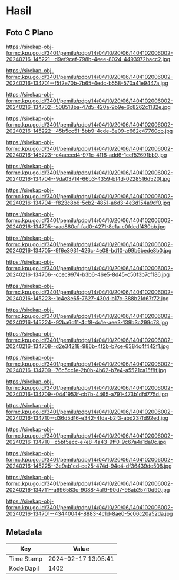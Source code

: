 # Hasil

## Foto C Plano

https://sirekap-obj-formc.kpu.go.id/3401/pemilu/pdpr/14/04/10/20/06/1404102006002-20240216-145221--d9ef9cef-798b-4eee-8024-4493972bacc2.jpg

https://sirekap-obj-formc.kpu.go.id/3401/pemilu/pdpr/14/04/10/20/06/1404102006002-20240216-134701--f5f2e70b-7b65-4edc-b558-570a41e9447a.jpg

https://sirekap-obj-formc.kpu.go.id/3401/pemilu/pdpr/14/04/10/20/06/1404102006002-20240216-134702--508518ba-47d5-420a-9b9e-6c8262c1182e.jpg

https://sirekap-obj-formc.kpu.go.id/3401/pemilu/pdpr/14/04/10/20/06/1404102006002-20240216-145222--45b5cc51-5bb9-4cde-8e09-c662c47760cb.jpg

https://sirekap-obj-formc.kpu.go.id/3401/pemilu/pdpr/14/04/10/20/06/1404102006002-20240216-145223--c4aeced4-971c-4118-add6-1ccf52691bb9.jpg

https://sirekap-obj-formc.kpu.go.id/3401/pemilu/pdpr/14/04/10/20/06/1404102006002-20240216-134704--9da03714-66b3-4359-bf4d-0228516d520f.jpg

https://sirekap-obj-formc.kpu.go.id/3401/pemilu/pdpr/14/04/10/20/06/1404102006002-20240216-134704--f823c8b6-5cb2-4851-a6d3-4e3d154a9df0.jpg

https://sirekap-obj-formc.kpu.go.id/3401/pemilu/pdpr/14/04/10/20/06/1404102006002-20240216-134705--aad880cf-fad0-4271-8e1a-c0fdedf430bb.jpg

https://sirekap-obj-formc.kpu.go.id/3401/pemilu/pdpr/14/04/10/20/06/1404102006002-20240216-134705--9f6e3931-426c-4e08-bd10-a99b6bede8b0.jpg

https://sirekap-obj-formc.kpu.go.id/3401/pemilu/pdpr/14/04/10/20/06/1404102006002-20240216-134706--ccec9974-b3b6-46e5-8d45-c50f3b7cf186.jpg

https://sirekap-obj-formc.kpu.go.id/3401/pemilu/pdpr/14/04/10/20/06/1404102006002-20240216-145223--1c4e8e65-7627-430d-b17c-388b21d67f72.jpg

https://sirekap-obj-formc.kpu.go.id/3401/pemilu/pdpr/14/04/10/20/06/1404102006002-20240216-145224--92ba6d11-4cf8-4c1e-aee3-139b3c299c78.jpg

https://sirekap-obj-formc.kpu.go.id/3401/pemilu/pdpr/14/04/10/20/06/1404102006002-20240216-134708--d2e34218-986b-4f2b-b7ce-6384c4f442f1.jpg

https://sirekap-obj-formc.kpu.go.id/3401/pemilu/pdpr/14/04/10/20/06/1404102006002-20240216-134709--76c5cc1e-2b0b-4b62-b7e4-a5521ca15f8f.jpg

https://sirekap-obj-formc.kpu.go.id/3401/pemilu/pdpr/14/04/10/20/06/1404102006002-20240216-134709--0441953f-cb7b-4465-a791-473b1dfd775d.jpg

https://sirekap-obj-formc.kpu.go.id/3401/pemilu/pdpr/14/04/10/20/06/1404102006002-20240216-134710--d36d5d16-e342-4fda-b2f3-abd237fd92ed.jpg

https://sirekap-obj-formc.kpu.go.id/3401/pemilu/pdpr/14/04/10/20/06/1404102006002-20240216-134710--c5bf5ecc-e7e8-4a43-9ff0-9c67a4a1da0c.jpg

https://sirekap-obj-formc.kpu.go.id/3401/pemilu/pdpr/14/04/10/20/06/1404102006002-20240216-145225--3e9ab1cd-ce25-474d-94e4-df36439de508.jpg

https://sirekap-obj-formc.kpu.go.id/3401/pemilu/pdpr/14/04/10/20/06/1404102006002-20240216-134711--a696583c-9088-4af9-90d7-98ab257f0d90.jpg

https://sirekap-obj-formc.kpu.go.id/3401/pemilu/pdpr/14/04/10/20/06/1404102006002-20240216-134701--43440044-8883-4c1d-8ae0-5c06c20a52da.jpg


## Metadata

| Key        | Value               |
| ---------- | ------------------- |
| Time Stamp | 2024-02-17 13:05:41 |
| Kode Dapil | 1402                |



